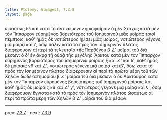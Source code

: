 ```yaml
---
title: Ptolemy, Almagest, 7.3.8
layout: page
---
```


ὡσαύτως δὲ καὶ κατὰ τὸ ἀντικείμενον ἡμισφαίριον ὁ μὲν Στάχυς κατὰ μὲν τὸν Ἵππαρχον εὑρημένος βορειότερος τοῦ ἰσημερινοῦ μιᾶς μοίρας τρισὶ πέμπτοις, καθ' ἡμᾶς δὲ νοτιώτερος ἡμίσει μιᾶς μοίρας, νοτιώτερος γέγονε μιᾷ μοίρᾳ καὶ ιʹ, ὅσῳ πάλιν κατὰ τὸ πρὸς τὸν ἰσημερινὸν πλάτος διαφέρουσιν αἱ περὶ τὰ τελευταῖα τῆς Παρθένου β ∠ʹ μοῖραι τοῦ διὰ μέσων: ὁ δ' ἐν ἄκρᾳ τῇ οὐρᾷ τῆς μεγάλης Ἄρκτου κατὰ μὲν τὸν Ἵππαρχον εὑρημένος βορειότερος τοῦ ἰσημερινοῦ μοίραις ξ καὶ ∠ʹ καὶ δʹ, καθ' ἡμᾶς δὲ μοίραις νθ καὶ ∠ʹ, νοτιώτερος γέγονε μιᾷ μοίρᾳ καὶ ιβʹ, ὅσῳ κατὰ τὸ πρὸς τὸν ἰσημερινὸν πλάτος διαφέρουσιν αἱ περὶ τὰ πρῶτα μέρη τοῦ τῶν Χηλῶν δωδεκατημορίου β ∠ʹ μοῖραι τοῦ διὰ μέσων: ὁ δὲ Ἀρκτοῦρος κατὰ μὲν τὸν Ἵππαρχον εὑρημένος βορειότερος τοῦ ἰσημερινοῦ μοίραις λα, καθ' ἡμᾶς δὲ μοίραις κθ καὶ ∠ʹ γʹ, νοτιώτερος γέγονε μιᾷ μοίρᾳ καὶ Ϛʹ, ὅσῳ διαφέρουσιν ἔγγιστα κατὰ τὸ πρὸς τὸν ἰσημερινὸν πλάτος ὡσαύτως αἱ περὶ τὰ πρῶτα μέρη τῶν Χηλῶν β ∠ʹ μοῖραι τοῦ διὰ μέσων. 

---

prev: [7.3.7](../7.3.7/) | next: [7.3.9](../7.3.9/)

